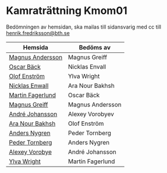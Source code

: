 # Kamraträttning Kmom01

Bedömningen av hemsidan, ska mailas till sidansvarig med cc till henrik.fredriksson@bth.se

|Hemsida | Bedöms av|
|---|---|
|[Magnus Andersson](http://magnusandersson.pythonanywhere.com/) | Magnus Greiff|
|[Oscar Bäck](http://www.student.bth.se/~osbb16/dbwebb-kurser/matmod/me/uppgift1/)|Nicklas Envall|
|[Olof Enström](http://www.student.bth.se/~olen16/dbwebb-kurser/matmod/me/uppgift1/)|Ylva Wright|
|[Nicklas Enwall](http://www.student.bth.se/~nien16/dbwebb-kurser/matmod/me/uppgift1/)|Ara Nour Bakhsh|
|[Martin Fagerlund](marton.pythonanywhere.com/reports/uppgift1/)|Oscar Bäck|
|[Magnus Greiff](http://www.student.bth.se/~magp16/dbwebb-kurser/matmod/me/uppgift1/uppgift1.html)|Magnus Andersson|
|[André  Johansson](http://andremartinj.pythonanywhere.com/)|Alexey Vorobyev|
|[Ara Nour Bakhsh](http://www.student.bth.se/~arno16/dbwebb-kurser/matmod/me/uppgift1/)|Olof Enström |
|[Anders Nygren](www.student.bth.se/~anng15/dbwebb-kurser/matmod/me/redovisa/server/app.cgi/) | Peder Tornberg |
|[Peder Tornberg](http://www.student.bth.se/~peto16/dbwebb-kurser/matmod/me/uppgift1/app.cgi/)| Anders Nygren|
|[Alexey Vorobye](http://80.78.218.152:1338/)|André Johansson|
|[Ylva Wright](http://www.student.bth.se/~ylwr15/dbwebb-kurser/matmod/me/uppgift1)|Martin Fagerlund|


